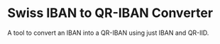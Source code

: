 # Swiss IBAN to QR-IBAN Converter
 A tool to convert an IBAN into a QR-IBAN using just IBAN and QR-IID. 
